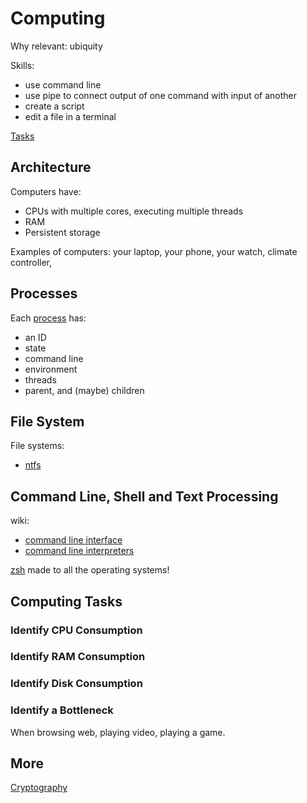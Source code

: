# Computing

Why relevant: ubiquity

Skills:

* use command line
* use pipe to connect output of one command with input of another
* create a script
* edit a file in a terminal

[Tasks](./tasks.md)

## Architecture

Computers have:

* CPUs with multiple cores, executing multiple threads
* RAM
* Persistent storage

Examples of computers: your laptop, your phone, your watch, climate controller,

## Processes

Each [process](https://en.wikipedia.org/wiki/Process_(computing)) has:

* an ID
* state
* command line
* environment
* threads
* parent, and (maybe) children


## File System

File systems:

* [ntfs](https://en.wikipedia.org/wiki/NTFS)

## Command Line, Shell and Text Processing

wiki:

* [command line interface](https://en.wikipedia.org/wiki/Command-line_interface)
* [command line interpreters](https://en.wikipedia.org/wiki/List_of_command-line_interpreters)

[zsh](https://en.wikipedia.org/wiki/Z_shell) made to all the operating systems!

## Computing Tasks

### Identify CPU Consumption

### Identify RAM Consumption

### Identify Disk Consumption

### Identify a Bottleneck

When browsing web, playing video, playing a game.

## More

[Cryptography](../Cryptography/)
